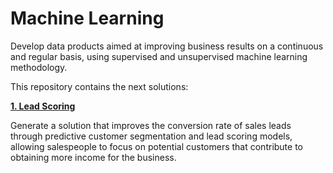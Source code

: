 # Machine Learning
Develop data products aimed at improving business results on a continuous and regular basis, using supervised and unsupervised machine learning methodology.

This repository contains the next solutions:

[**1. Lead Scoring**](https://github.com/ACCpath/MachineLearning/tree/main/LeadScoring)

Generate a solution that improves the conversion rate of sales leads through predictive customer segmentation and lead scoring models, allowing salespeople to focus on potential customers that contribute to obtaining more income for the business.

